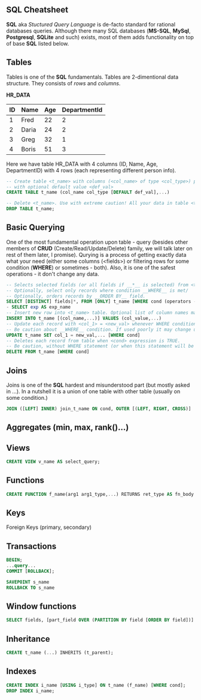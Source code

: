 SQL Cheatsheet
--------
__SQL__ aka _Stuctured Query Language_ is de-facto standard for rational databases queries. Although there many SQL databases (__MS-SQL__, __MySql__, __Postgresql__, __SQLite__ and such) exists, most of them adds functionality on top of base __SQL__ listed below.

## Tables
Tables is one of the __SQL__ fundamentals. Tables are 2-dimentional data structure. They consists of _rows_ and _columns_.

__HR_DATA__

ID | Name | Age | DepartmentId
---|------|-----|--------------
1 | Fred | 22 | 2
2 | Daria | 24 | 2
3 | Greg | 32 | 1
4 | Boris | 51 | 3

Here we have table HR_DATA with 4 columns (ID, Name, Age, DepartmentID) with 4 rows (each representing different person info).

```sql
-- Create table <t_name> with columns (<col_name> of type <col_type>) per column.
-- with optional default value <def_val>
CREATE TABLE t_name (col_name col_type [DEFAULT def_val],...)

-- Delete <t_name>. Use with extreme caution! All your data in table <t-name> will be lost!
DROP TABLE t_name;
```

## Basic Querying
One of the most fundamental operation upon table - query (besides other members of __CRUD__ (Create/Read/Update/Delete) family, we will talk later on rest of them later, I promise). Qurying is a process of getting exactly data what your need (either some columns (\<fields\>) or filtering rows for some condition (__WHERE__) or sometimes - both). Also, it is one of the safest operations - it don't change any data.
```sql
-- Selects selected fields (or all fields if __*__ is selected) from <t_name> table
-- Optionally, select only records where condition __WHERE__ is met/
-- Optionally, orders records by __ORDER BY__ field.
SELECT [DISTINCT] fields|*, FROM [ONLY] t_name [WHERE cond (operators - =, >, <, LIKE, etc) target_val], [ORDER BY col], [GROUP BY col [HAVING cond]]
- SELECT exp AS exp_name
-- Insert new row into <t_name> table. Optional list of column names may be present. Otherwise __VALUES__ list will be compared to table scheme.
INSERT INTO t_name [(col_name,...)] VALUES (col_value,...)
-- Update each record with <col_1> = <new_val> whenever WHERE condition is TRUE.
-- Be caution about __WHERE__ condition. If used poorly it may change unwanted records.
UPDATE t_name SET col_1 = new_val,... [WHERE cond]
-- Deletes each record from table when <cond> expression is TRUE.
-- Be caution, without WHERE statement (or when this statement will be always TRUE) thid command will delete all you rows!
DELETE FROM t_name [WHERE cond]
```

## Joins
Joins is one of the __SQL__ hardest and misunderstood part (but mostly asked in ...). In a nutshell it is a union of one table with other table (usually on some condition.)

```SQL
JOIN ([LEFT] INNER) join_t_name ON cond, OUTER [(LEFT, RIGHT, CROSS)]
```

## Aggregates (min, max, rank()...)

## Views
```SQL
CREATE VIEW v_name AS select_query;
```

## Functions
```SQL
CREATE FUNCTION f_name(arg1 arg1_type,...) RETURNS ret_type AS fn_body LANGUAGE lang;
```

## Keys
Foreign Keys (primary, secondary)

## Transactions
```SQL
BEGIN;
...query...
COMMIT [ROLLBACK];

SAVEPOINT s_name
ROLLBACK TO s_name
```

## Window functions
```SQL
SELECT fields, [part_field OVER (PARTITION BY field [ORDER BY field])] FROM t_name
```

## Inheritance
```SQL
CREATE t_name (...) INHERITS (t_parent);
```
## Indexes
```SQL
CREATE INDEX i_name [USING i_type] ON t_name (f_name) [WHERE cond];
DROP INDEX i_name;
```
